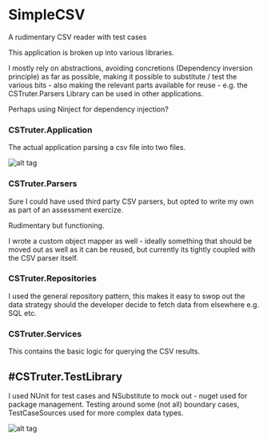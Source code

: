 # SimpleCSV
A rudimentary CSV reader with test cases 

This application is broken up into various libraries.

I mostly rely on abstractions, avoiding concretions (Dependency inversion principle) as far as 
possible, making it possible to substitute / test the various bits - also making the relevant
parts available for reuse - e.g. the CSTruter.Parsers Library can be used in other applications.

Perhaps using Ninject for dependency injection?

### CSTruter.Application
The actual application parsing a csv file into two files.

![alt tag](http://cstruter.com/uploads/app.jpg)

### CSTruter.Parsers
Sure I could have used third party CSV parsers, but opted to write my
own as part of an assessment exercize.

Rudimentary but functioning.

I wrote a custom object mapper as well - ideally something that should be
moved out as well as it can be reused, but currently its tightly coupled
with the CSV parser itself.

### CSTruter.Repositories
I used the general repository pattern, this makes it easy to swop out
the data strategy should the developer decide to fetch data from elsewhere
e.g. SQL etc.

### CSTruter.Services
This contains the basic logic for querying the CSV results.

## #CSTruter.TestLibrary
I used NUnit for test cases and NSubstitute to mock out - nuget used for package
management. Testing around some (not all) boundary cases, TestCaseSources used for
more complex data types.

![alt tag](http://cstruter.com/uploads/tdd.jpg)
